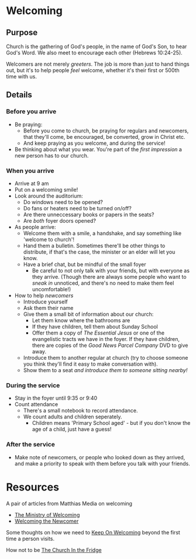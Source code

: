 # Welcoming

## Purpose

Church is the gathering of God's people, in the name of God's Son, to hear God's Word. We also meet to encourage each other \(Hebrews 10:24-25\).

Welcomers are not merely _greeters_. The job is more than just to hand things out, but it's to help people _feel_ welcome, whether it's their first or 500th time with us.

## Details

### Before you arrive

* Be praying:
  * Before you come to church, be praying for regulars and newcomers, that they'll come, be encouraged, be converted, grow in Christ etc.
  * And keep praying as you welcome, and during the service!
* Be thinking about what you wear. You're part of the _first impression_ a new person has to our church.

### When you arrive

* Arrive at 9 am
* Put on a welcoming smile!
* Look around the auditorium:
  * Do windows need to be opened?
  * Do fans or heaters need to be turned on/off?
  * Are there unneccessary books or papers in the seats?
  * Are _both_ foyer doors opened?
* As people arrive:
  * Welcome them with a smile, a handshake, and say something like 'welcome to church'!
  * Hand them a bulletin. Sometimes there'll be other things to distribute, if that's the case, the minister or an elder will let you know.
  * Have a brief chat, but be mindful of the small foyer
    * Be careful to not only talk with your friends, but with everyone as they arrive. \(Though there are always some people who want to _sneak in_ unnoticed, and there's no need to make them feel uncomfortable!\)
* How to help _newcomers_
  * Introduce yourself
  * Ask them their name
  * Give them a small bit of information about our church:
    * Let them know where the bathrooms are
    * If they have children, tell them about Sunday School
    * Offer them a copy of _The Essential Jesus_ or one of the evangelistic tracts we have in the foyer. If they have children, there are copies of the _Good News Parcel Company_ DVD to give away.
  * Introduce them to another regular at church \(try to choose someone you think they'll find it easy to make conversation with\).
  * Show them to a seat _and introduce them to someone sitting nearby!_

### During the service

* Stay in the foyer until 9:35 or 9:40
* Count attendance
  * There's a small notebook to record attendance.
  * We count adults and children seperately.
    * Children means 'Primary School aged' - but if you don't know the age of a child, just have a guess!

### After the service

* Make note of newcomers, or people who looked down as they arrived, and make a priority to speak with them before you talk with your friends.

# Resources
A pair of articles from Matthias Media on welcoming
* [The Ministry of Welcoming](http://gotherefor.com/offer.php?intid=15305)
* [Welcoming the Newcomer](http://gotherefor.com/offer.php?intid=14983)

Some thoughts on how we need to [Keep On Welcoming](http://gotherefor.com/offer.php?intid=28873) beyond the first time a person visits.

How not to be [The Church In the Fridge](https://sydneyanglicans.net/blogs/graceflow/the-church-in-the-fridge)
